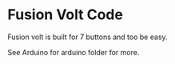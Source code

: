 # Fusion Volt Code

Fusion volt is built for 7 buttons and too be easy. 

See Arduino for arduino folder for more. 
